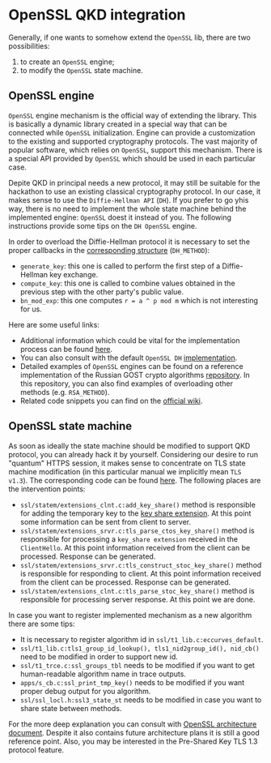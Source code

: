 # OpenSSL QKD integration

Generally, if one wants to somehow extend the `OpenSSL` lib, there are two possibilities:
1. to create an `OpenSSL` engine;
2. to modify the `OpenSSL` state machine.

## OpenSSL engine

`OpenSSL` engine mechanism is the official way of extending the library. This is basically a dynamic library created in a special way that can be connected while `OpenSSL` initialization. Engine can provide a customization to the existing and supported cryptography protocols. The vast majority of popular software, which relies on `OpenSSL`, support this mechanism. There is a special API provided by `OpenSSL` which should be used in each particular case.

Depite QKD in principal needs a new protocol, it may still be suitable for the hackathon to use an existing classical cryptography protocol. In our case, it makes sense to use the `Diffie-Hellman API` (`DH`). If you prefer to go yhis way, there is no need to implement the whole state machine behind the implemented engine: `OpenSSL` doest it instead of you. The following instructions provide some tips on the `DH OpenSSL` engine.  

In order to overload the Diffie-Hellman protocol it is necessary to set the proper callbacks in the [corresponding structure](https://www.openssl.org/docs/man1.0.2/man3/DH_set_method.html) (`DH_METHOD`):
- `generate_key`: this one is called to perform the first step of a Diffie-Hellman key exchange.
- `compute_key`: this one is called to combine values obtained in the previous step with the other party's public value.
- `bn_mod_exp`: this one computes `r = a ^ p mod m` which is not interesting for us.

Here are some useful links:

- Additional information which could be vital for the implementation process can be found [here](https://linux.die.net/man/3/dh_compute_key).
- You can also consult with the default `OpenSSL DH` [implementation](https://github.com/openssl/openssl/blob/master/crypto/dh/dh_key.c).
- Detailed examples of `OpenSSL` engines can be found on a reference implementation of the Russian GOST crypto algorithms [repository](https://github.com/gost-engine/engine). In this repository, you can also find examples of overloading other methods (e.g. `RSA_METHOD`).
- Related code snippets you can find on the [official wiki](https://wiki.openssl.org/index.php/Creating_an_OpenSSL_Engine_to_use_indigenous_ECDH_ECDSA_and_HASH_Algorithms).

## OpenSSL state machine

As soon as ideally the state machine should be modified to support QKD protocol, you can already hack it by yourself. Considering our desire to run "quantum" HTTPS session, it makes sense to concentrate on TLS state machine modification (in this particular manual we implicitly mean `TLS v1.3`). The corresponding code can be found [here](https://github.com/openssl/openssl/tree/master/ssl/statem). The following places are the intervention points:
- `ssl/statem/extensions_clnt.c:add_key_share()` method is responsible for adding the temporary key to the [key share extension](https://tools.ietf.org/html/rfc8446#section-4.2.8). At this point some information can be sent from client to server.
- `ssl/statem/extensions_srvr.c:tls_parse_ctos_key_share()` method is responsible for processing a `key_share extension` received in the `ClientHello`. At this point information received from the client can be processed. Response can be generated.
- `ssl/statem/extensions_srvr.c:tls_construct_stoc_key_share()` method is responsible for responding to client. At this point information received from the client can be processed. Response can be generated.
- `ssl/statem/extensions_clnt.c:tls_parse_stoc_key_share()` method is responsible for processing server response. At this point we are done.

In case you want to register implemented mechanism as a new algorithm there are some tips:
- It is necessary to register algorithm id in `ssl/t1_lib.c:eccurves_default`.
- `ssl/t1_lib.c:tls1_group_id_lookup(), tls1_nid2group_id(), nid_cb()` need to be modified in order to support new id.
- `ssl/t1_trce.c:ssl_groups_tbl` needs to be modified if you want to get human-readable algorithm name in trace outputs.
- `apps/s_cb.c:ssl_print_tmp_key()` needs to be modified if you want proper debug output for you algorithm.
- `ssl/ssl_locl.h:ssl3_state_st` needs to be modified in case you want to share state between methods.


For the more deep explanation you can consult with [OpenSSL architecture document](https://www.openssl.org/docs/OpenSSLStrategicArchitecture.html). Despite it also contains future architecture plans it is still a good reference point. Also, you may be interested in the Pre-Shared Key TLS 1.3 protocol feature.
